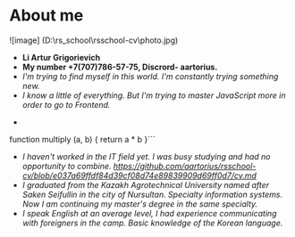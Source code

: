 # About me
![image] (D:\rs_school\rsschool-cv\photo.jpg)
* __Li Artur Grigorievich__
* __My number +7(707)786-57-75, Discrord- aartorius.__
* *I'm trying to find myself in this world. I'm constantly trying something new.*
* *I know a little of everything. But I'm trying to master JavaScript more in order to go to Frontend.*
* ```
function multiply (a, b) {
return a * b
}```
* *I haven't worked in the IT field yet. I was busy studying and had no opportunity to combine. https://github.com/aartorius/rsschool-cv/blob/e037a69ffdf84d39cf08d74e89839909d69ff0d7/cv.md*
* *I graduated from the Kazakh Agrotechnical University named after Saken Seifullin in the city of Nursultan. Specialty information systems. Now I am continuing my master's degree in the same specialty.*
* *I speak English at an average level, I had experience communicating with foreigners in the camp.  Basic knowledge of the Korean language.*